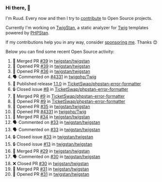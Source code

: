 ### Hi there, 👋

I'm Ruud. Every now and then I try to [contribute](https://github.com/pulls?q=+is%3Apr+author%3Aruudk+archived%3Afalse+is%3Apublic+) to Open Source projects.

Currently I'm working on [TwigStan](https://github.com/twigstan), a static analyzer for [Twig](https://twig.symfony.com/) templates powered by [PHPStan](https://phpstan.org/).

If my contributions help you in any way, consider [sponsoring me](https://github.com/sponsors/ruudk). Thanks 😊

Below you can find some recent Open Source activity:

<!--START_SECTION:activity-->
1. 🎉 Merged PR [#39](https://github.com/twigstan/twigstan/pull/39) in [twigstan/twigstan](https://github.com/twigstan/twigstan)
2. 💪 Opened PR [#39](https://github.com/twigstan/twigstan/pull/39) in [twigstan/twigstan](https://github.com/twigstan/twigstan)
3. 💪 Opened PR [#36](https://github.com/twigstan/twigstan/pull/36) in [twigstan/twigstan](https://github.com/twigstan/twigstan)
4. 🗣 Commented on [#4331](https://github.com/twigphp/Twig/pull/4331#issuecomment-2367662169) in [twigphp/Twig](https://github.com/twigphp/Twig)
5. 🚀 Published release [1.1.0](https://github.com/TicketSwap/phpstan-error-formatter/releases/tag/1.1.0) in [TicketSwap/phpstan-error-formatter](https://github.com/TicketSwap/phpstan-error-formatter)
6. 🔒 Closed issue [#8](https://github.com/TicketSwap/phpstan-error-formatter/issues/8) in [TicketSwap/phpstan-error-formatter](https://github.com/TicketSwap/phpstan-error-formatter)
7. 🎉 Merged PR [#9](https://github.com/TicketSwap/phpstan-error-formatter/pull/9) in [TicketSwap/phpstan-error-formatter](https://github.com/TicketSwap/phpstan-error-formatter)
8. 💪 Opened PR [#9](https://github.com/TicketSwap/phpstan-error-formatter/pull/9) in [TicketSwap/phpstan-error-formatter](https://github.com/TicketSwap/phpstan-error-formatter)
9. 💪 Opened PR [#35](https://github.com/twigstan/twigstan/pull/35) in [twigstan/twigstan](https://github.com/twigstan/twigstan)
10. 💪 Opened PR [#4331](https://github.com/twigphp/Twig/pull/4331) in [twigphp/Twig](https://github.com/twigphp/Twig)
11. 🎉 Merged PR [#34](https://github.com/twigstan/twigstan/pull/34) in [twigstan/twigstan](https://github.com/twigstan/twigstan)
12. 🗣 Commented on [#33](https://github.com/twigstan/twigstan/issues/33#issuecomment-2366840712) in [twigstan/twigstan](https://github.com/twigstan/twigstan)
13. 🗣 Commented on [#33](https://github.com/twigstan/twigstan/issues/33#issuecomment-2366839666) in [twigstan/twigstan](https://github.com/twigstan/twigstan)
14. 🔒 Closed issue [#33](https://github.com/twigstan/twigstan/issues/33) in [twigstan/twigstan](https://github.com/twigstan/twigstan)
15. 🔒 Closed issue [#13](https://github.com/twigstan/twigstan/issues/13) in [twigstan/twigstan](https://github.com/twigstan/twigstan)
16. 🎉 Merged PR [#29](https://github.com/twigstan/twigstan/pull/29) in [twigstan/twigstan](https://github.com/twigstan/twigstan)
17. 🗣 Commented on [#30](https://github.com/twigstan/twigstan/pull/30#issuecomment-2363631415) in [twigstan/twigstan](https://github.com/twigstan/twigstan)
18. ❌ Closed PR [#30](https://github.com/twigstan/twigstan/pull/30) in [twigstan/twigstan](https://github.com/twigstan/twigstan)
19. 🎉 Merged PR [#31](https://github.com/twigstan/twigstan/pull/31) in [twigstan/twigstan](https://github.com/twigstan/twigstan)
20. 💪 Opened PR [#31](https://github.com/twigstan/twigstan/pull/31) in [twigstan/twigstan](https://github.com/twigstan/twigstan)
<!--END_SECTION:activity-->
